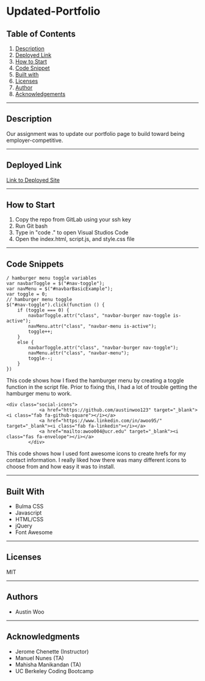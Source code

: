 # Updated-Portfolio

## Table of Contents
1. [Description](#description)
2. [Deployed Link](#deployed-link)
3. [How to Start](#how-to-start)
4. [Code Snippet](#code-snippet)
5. [Built with](#built-with)
6. [Licenses](#licenses)
7. [Author](#author)
8. [Acknowledgements](#acknowledgements)

-----------------------
## Description
Our assignment was to update our portfolio page to build toward being employer-competitive. 

-----------------------
## Deployed Link
[Link to Deployed Site](https://austinwoo123.github.io/updated-portfolio-1/)

-----------------------
## How to Start
1. Copy the repo from GitLab using your ssh key
2. Run Git bash
3. Type in "code ." to open Visual Studios Code
4. Open the index.html, script.js, and style.css file
-----------------------
## Code Snippets
```
/ hamburger menu toggle variables
var navbarToggle = $("#nav-toggle");
var navMenu = $("#navbarBasicExample");
var toggle = 0;
// hamburger menu toggle
$("#nav-toggle").click(function () {
    if (toggle === 0) {
        navbarToggle.attr("class", "navbar-burger nav-toggle is-active");
        navMenu.attr("class", "navbar-menu is-active");
        toggle++;
    }
    else {
        navbarToggle.attr("class", "navbar-burger nav-toggle");
        navMenu.attr("class", "navbar-menu");
        toggle--;
    }
})
```
This code shows how I fixed the hamburger menu by creating a toggle function in the script file. Prior to fixing this, I had a lot of trouble getting the hamburger menu to work.

```
<div class="social-icons">
            <a href="https://github.com/austinwoo123" target="_blank"><i class="fab fa-github-square"></i></a>
            <a href="https://www.linkedin.com/in/awoo95/" target="_blank"><i class="fab fa-linkedin"></i></a>
            <a href="mailto:awoo004@ucr.edu" target="_blank"><i class="fas fa-envelope"></i></a>
        </div>
```
This code shows how I used font awesome icons to create hrefs for my contact information. I really liked how there was many different icons to choose from and how easy it was to install.
 
-----------------------
## Built With
- Bulma CSS
- Javascript
- HTML/CSS
- jQuery
- Font Awesome

-----------------------
## Licenses
MIT

-----------------------
## Authors
- Austin Woo


-----------------------
## Acknowledgments
- Jerome Chenette (Instructor)
- Manuel Nunes (TA)
- Mahisha Manikandan (TA)
- UC Berkeley Coding Bootcamp